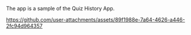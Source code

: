 The app is a sample of the Quiz History App.



https://github.com/user-attachments/assets/89f1988e-7a64-4626-a446-2fc94d964357

